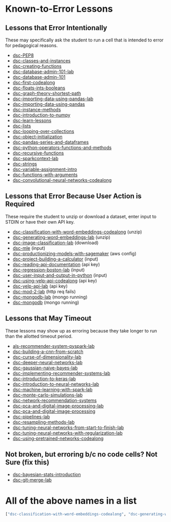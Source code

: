 # Known-to-Error Lessons

## Lessons that Error Intentionally
These may specifically ask the student to run a cell that is intended to error for pedagogical reasons.

* [dsc-PEP8](http://github.com/learn-co-curriculum/dsc-PEP8)
* [dsc-classes-and-instances](http://github.com/learn-co-curriculum/dsc-classes-and-instances)
* [dsc-creating-functions](http://github.com/learn-co-curriculum/dsc-creating-functions)
* [dsc-database-admin-101-lab](http://github.com/learn-co-curriculum/dsc-database-admin-101-lab)
* [dsc-database-admin-101](http://github.com/learn-co-curriculum/dsc-database-admin-101)
* [dsc-first-codealong](http://github.com/learn-co-curriculum/dsc-first-codealong)
* [dsc-floats-ints-booleans](http://github.com/learn-co-curriculum/dsc-floats-ints-booleans)
* [dsc-graph-theory-shortest-path](http://github.com/learn-co-curriculum/dsc-graph-theory-shortest-path)
* [dsc-importing-data-using-pandas-lab](http://github.com/learn-co-curriculum/dsc-importing-data-using-pandas-lab)
* [dsc-importing-data-using-pandas](http://github.com/learn-co-curriculum/dsc-importing-data-using-pandas)
* [dsc-instance-methods](http://github.com/learn-co-curriculum/dsc-instance-methods)
* [dsc-introduction-to-numpy](http://github.com/learn-co-curriculum/dsc-introduction-to-numpy)
* [dsc-learn-lessons](http://github.com/learn-co-curriculum/dsc-learn-lessons)
* [dsc-lists](http://github.com/learn-co-curriculum/dsc-lists)
* [dsc-looping-over-collections](http://github.com/learn-co-curriculum/dsc-looping-over-collections)
* [dsc-object-initialization](http://github.com/learn-co-curriculum/dsc-object-initialization)
* [dsc-pandas-series-and-dataframes](http://github.com/learn-co-curriculum/dsc-pandas-series-and-dataframes)
* [dsc-python-operators-functions-and-methods](http://github.com/learn-co-curriculum/dsc-python-operators-functions-and-methods)
* [dsc-recursive-functions](http://github.com/learn-co-curriculum/dsc-recursive-functions)
* [dsc-sparkcontext-lab](http://github.com/learn-co-curriculum/dsc-sparkcontext-lab)
* [dsc-strings](http://github.com/learn-co-curriculum/dsc-strings)
* [dsc-variable-assignment-intro](http://github.com/learn-co-curriculum/dsc-variable-assignment-intro)
* [dsc-functions-with-arguments](http://github.com/learn-co-curriculum/dsc-functions-with-arguments)
* [dsc-convolutional-neural-networks-codealong](http://github.com/learn-co-curriculum/dsc-convolutional-neural-networks-codealong)


## Lessons that Error Because User Action is Required
These require the student to unzip or download a dataset, enter input to STDIN or have their own API key.

* [dsc-classification-with-word-embeddings-codealong](http://github.com/learn-co-curriculum/dsc-classification-with-word-embeddings-codealong) (unzip)
* [dsc-generating-word-embeddings-lab](http://github.com/learn-co-curriculum/dsc-generating-word-embeddings-lab) (unzip)
* [dsc-image-classification-lab](http://github.com/learn-co-curriculum/dsc-image-classification-lab) (download)
* [dsc-mle](http://github.com/learn-co-curriculum/dsc-mle) (input)
* [dsc-productionizing-models-with-sagemaker](http://github.com/learn-co-curriculum/dsc-productionizing-models-with-sagemaker) (aws config)
* [dsc-project-building-a-calculator](http://github.com/learn-co-curriculum/dsc-project-building-a-calculator) (input)
* [dsc-reading-api-documentation](http://github.com/learn-co-curriculum/dsc-reading-api-documentation) (api key)
* [dsc-regression-boston-lab](http://github.com/learn-co-curriculum/dsc-regression-boston-lab) (input)
* [dsc-user-input-and-output-in-python](http://github.com/learn-co-curriculum/dsc-user-input-and-output-in-python) (input)
* [dsc-using-yelp-api-codealong](http://github.com/learn-co-curriculum/dsc-using-yelp-api-codealong) (api key)
* [dsc-yelp-api-lab](http://github.com/learn-co-curriculum/dsc-yelp-api-lab) (api key)
* [dsc-mod-2-lab](http://github.com/learn-co-curriculum/dsc-mod-2-lab) (http req fails)
* [dsc-mongodb-lab](http://github.com/learn-co-curriculum/dsc-mongodb-lab) (mongo running)
* [dsc-mongodb](http://github.com/learn-co-curriculum/dsc-mongodb) (mongo running)

## Lessons that May Timeout
These lessons may show up as erroring because they take longer to run than the allotted timeout period.

* [als-recommender-system-pyspark-lab](http://github.com/learn-co-curriculum/als-recommender-system-pyspark-lab)
* [dsc-building-a-cnn-from-scratch](http://github.com/learn-co-curriculum/dsc-building-a-cnn-from-scratch)
* [dsc-curse-of-dimensionality-lab](http://github.com/learn-co-curriculum/dsc-curse-of-dimensionality-lab)
* [dsc-deeper-neural-networks-lab](http://github.com/learn-co-curriculum/dsc-deeper-neural-networks-lab)
* [dsc-gaussian-naive-bayes-lab](http://github.com/learn-co-curriculum/dsc-gaussian-naive-bayes-lab)
* [dsc-implementing-recommender-systems-lab](http://github.com/learn-co-curriculum/dsc-implementing-recommender-systems-lab)
* [dsc-introduction-to-keras-lab](http://github.com/learn-co-curriculum/dsc-introduction-to-keras-lab)
* [dsc-introduction-to-neural-networks-lab](http://github.com/learn-co-curriculum/dsc-introduction-to-neural-networks-lab)
* [dsc-machine-learning-with-spark-lab](http://github.com/learn-co-curriculum/dsc-machine-learning-with-spark-lab)
* [dsc-monte-carlo-simulations-lab](http://github.com/learn-co-curriculum/dsc-monte-carlo-simulations-lab)
* [dsc-network-recommendation-systems](http://github.com/learn-co-curriculum/dsc-network-recommendation-systems)
* [dsc-pca-and-digital-image-processing-lab](http://github.com/learn-co-curriculum/dsc-pca-and-digital-image-processing-lab)
* [dsc-pca-and-digital-image-processing](http://github.com/learn-co-curriculum/dsc-pca-and-digital-image-processing)
* [dsc-pipelines-lab](http://github.com/learn-co-curriculum/dsc-pipelines-lab)
* [dsc-resampling-methods-lab](http://github.com/learn-co-curriculum/dsc-resampling-methods-lab)
* [dsc-tuning-neural-networks-from-start-to-finish-lab](http://github.com/learn-co-curriculum/dsc-tuning-neural-networks-from-start-to-finish-lab)
* [dsc-tuning-neural-networks-with-regularization-lab](http://github.com/learn-co-curriculum/dsc-tuning-neural-networks-with-regularization-lab)
* [dsc-using-pretrained-networks-codealong](http://github.com/learn-co-curriculum/dsc-using-pretrained-networks-codealong)

## Not broken, but erroring b/c no code cells? Not Sure (fix this)
* [dsc-bayesian-stats-introduction](http://github.com/learn-co-curriculum/dsc-bayesian-stats-introduction)
* [dsc-git-merge-lab](http://github.com/learn-co-curriculum/dsc-git-merge-lab)

# All of the above names in a list
```python
["dsc-classification-with-word-embeddings-codealong", "dsc-generating-word-embeddings-lab", "dsc-image-classification-lab", "dsc-mle", "dsc-productionizing-models-with-sagemaker", "dsc-project-building-a-calculator", "dsc-reading-api-documentation", "dsc-regression-boston-lab", "dsc-user-input-and-output-in-python", "dsc-using-yelp-api-codealong", "dsc-yelp-api-lab", "als-recommender-system-pyspark-lab", "dsc-building-a-cnn-from-scratch", "dsc-curse-of-dimensionality-lab", "dsc-deeper-neural-networks-lab", "dsc-gaussian-naive-bayes-lab", "dsc-implementing-recommender-systems-lab", "dsc-introduction-to-keras-lab", "dsc-introduction-to-neural-networks-lab", "dsc-machine-learning-with-spark-lab", "dsc-monte-carlo-simulations-lab", "dsc-network-recommendation-systems", "dsc-pca-and-digital-image-processing-lab", "dsc-pca-and-digital-image-processing", "dsc-pipelines-lab", "dsc-resampling-methods-lab", "dsc-tuning-neural-networks-from-start-to-finish-lab", "dsc-tuning-neural-networks-with-regularization-lab", "dsc-using-pretrained-networks-codealong", "dsc-PEP8", "dsc-classes-and-instances", "dsc-creating-functions", "dsc-database-admin-101-lab", "dsc-database-admin-101", "dsc-first-codealong", "dsc-floats-ints-booleans", "dsc-graph-theory-shortest-path", "dsc-importing-data-using-pandas-lab", "dsc-importing-data-using-pandas", "dsc-instance-methods", "dsc-introduction-to-numpy", "dsc-learn-lessons", "dsc-lists", "dsc-looping-over-collections", "dsc-object-initialization", "dsc-pandas-series-and-dataframes", "dsc-python-operators-functions-and-methods", "dsc-recursive-functions", "dsc-sparkcontext-lab", "dsc-strings", "dsc-variable-assignment-intro", "dsc-functions-with-arguments", "dsc-convolutional-neural-networks-codealong", "dsc-mod-2-lab", "dsc-mongodb-lab", "dsc-mongodb", "dsc-bayesian-stats-introduction", "dsc-git-merge-lab"]
```
